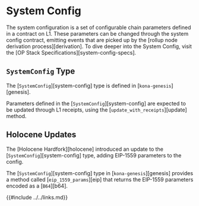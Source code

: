 # System Config

The system configuration is a set of configurable chain parameters
defined in a contract on L1. These parameters can be changed through
the system config contract, emitting events that are picked up by
the [rollup node derivation process][derivation]. To dive deeper
into the System Config, visit the
[OP Stack Specifications][system-config-specs].

## `SystemConfig` Type

The [`SystemConfig`][system-config] type is defined in
[`kona-genesis`][genesis].

Parameters defined in the [`SystemConfig`][system-config] are expected to be
updated through L1 receipts, using the [`update_with_receipts`][update] method.

## Holocene Updates

The [Holocene Hardfork][holocene] introduced an update to the
[`SystemConfig`][system-config] type, adding EIP-1559 parameters to the config.

The [`SystemConfig`][system-config] type in [`kona-genesis`][genesis] provides
a method called [`eip_1559_params`][eip] that returns the EIP-1559 parameters
encoded as a [`B64`][b64].


<!-- Links -->

{{#include ../../links.md}}
